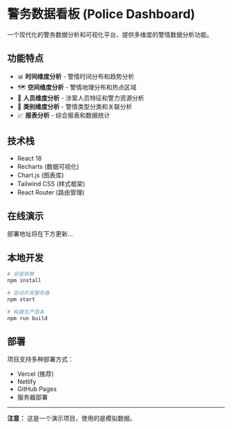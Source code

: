 # 警务数据看板 (Police Dashboard)

一个现代化的警务数据分析和可视化平台，提供多维度的警情数据分析功能。

## 功能特点

- 📊 **时间维度分析** - 警情时间分布和趋势分析
- 🗺️ **空间维度分析** - 警情地理分布和热点区域
- 👥 **人员维度分析** - 涉案人员特征和警力资源分析
- 📝 **类别维度分析** - 警情类型分类和关联分析
- 📈 **报表分析** - 综合报表和数据统计

## 技术栈

- React 18
- Recharts (数据可视化)
- Chart.js (图表库)
- Tailwind CSS (样式框架)
- React Router (路由管理)

## 在线演示

部署地址将在下方更新...

## 本地开发

```bash
# 安装依赖
npm install

# 启动开发服务器
npm start

# 构建生产版本
npm run build
```

## 部署

项目支持多种部署方式：
- Vercel (推荐)
- Netlify
- GitHub Pages
- 服务器部署

---

**注意：** 这是一个演示项目，使用的是模拟数据。
